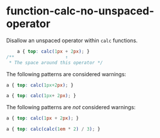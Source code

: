 # function-calc-no-unspaced-operator

Disallow an unspaced operator within `calc` functions.

```css
    a { top: calc(1px + 2px); }
/**                   ↑ 
 * The space around this operator */
```

The following patterns are considered warnings:

```css
a { top: calc(1px+2px); }
```

```css
a { top: calc(1px+ 2px); }
```

The following patterns are *not* considered warnings:

```css
a { top: calc(1px + 2px); }
```

```css
a { top: calc(calc(1em * 2) / 3); }
```
